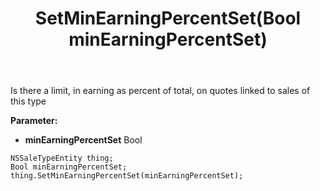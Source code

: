 ﻿---
uid: crmscript_ref_NSSaleTypeEntity_SetMinEarningPercentSet
title: SetMinEarningPercentSet(Bool minEarningPercentSet)
intellisense: NSSaleTypeEntity.SetMinEarningPercentSet
keywords: NSSaleTypeEntity, GetMinEarningPercentSet
so.topic: reference
---

Is there a limit, in earning as percent of total, on quotes linked to sales of this type

**Parameter:** 
 - **minEarningPercentSet** Bool

```crmscript
NSSaleTypeEntity thing;
Bool minEarningPercentSet;
thing.SetMinEarningPercentSet(minEarningPercentSet);
```


